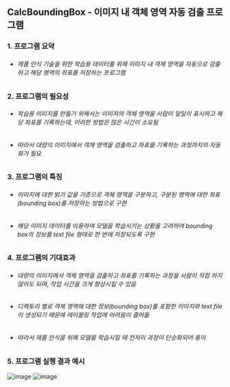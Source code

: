 ## CalcBoundingBox - 이미지 내 객체 영역 자동 검출 프로그램

### 1. 프로그램 요약
- ###### 제품 인식 기술을 위한 학습용 데이터를 위해 이미지 내 객체 영역을 자동으로 검출하고 해당 영역의 좌표를 저장하는 프로그램

### 2. 프로그램의 필요성
- ###### 학습용 이미지를 만들기 위해서는 이미지의 객체 영역을 사람이 일일이 표시하고 해당 좌표를 기록하는데, 이러한 방법은 많은 시간이 소요됨
- ###### 따라서 대량의 이미지에서 객체 영역을 검출하고 좌표를 기록하는 과정까지의 자동화가 필요

### 3. 프로그램의 특징
- ###### 이미지에 대한 밝기 값을 기준으로 객체 영역을 구분하고, 구분된 영역에 대한 좌표(bounding box)를 저장하는 방법으로 구현
- ###### 해당 이미지 데이터를 이용하여 모델을 학습시키는 상황을 고려하여 bounding box의 정보를 text file 형태로 한 번에 저장되도록 구현

### 4. 프로그램의 기대효과
- ###### 대량의 이미지에서 객체 영역을 검출하고 좌표를 기록하는 과정을 사람이 직접 하지 않아도 되며, 작업 시간을 크게 향상시킬 수 있음
- ###### 디렉토리 별로 객체 영역에 대한 정보(bounding box)를 포함한 이미지와 text file이 생성되기 때문에 레이블링 작업에 어려움이 줄어듦
- ###### 따라서 제품 인식을 위해 모델을 학습시킬 때 전처리 과정이 단순화되어 용이

### 5. 프로그램 실행 결과 예시
![image](https://user-images.githubusercontent.com/70686586/141742005-bdd2ac0a-1d9f-46e7-8bcd-dd91fedd2283.png)
![image](https://user-images.githubusercontent.com/70686586/141742279-7cac88ed-83d9-413a-a40e-a57f8d4d9976.png)
